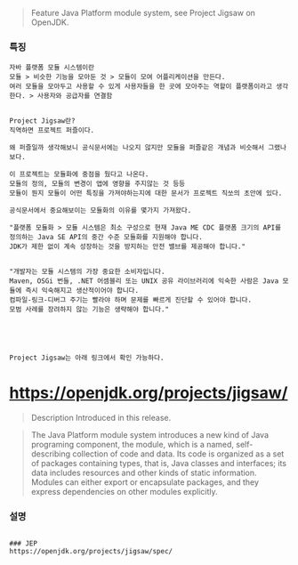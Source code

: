 > Feature
> Java Platform module system, see Project Jigsaw on OpenJDK.
### 특징
```
자바 플랫폼 모듈 시스템이란
모듈 > 비슷한 기능을 모아둔 것 > 모듈이 모여 어플리케이션을 만든다.
여러 모듈을 모아두고 사용할 수 있게 사용자들을 한 곳에 모아주는 역할이 플랫폼이라고 생각한다. > 사용자와 공급자를 연결함


Project Jigsaw란?
직역하면 프로젝트 퍼즐이다.

왜 퍼즐일까 생각해보니 공식문서에는 나오지 않지만 모듈을 퍼즐같은 개념과 비슷해서 그랬나보다.

이 프로젝트는 모듈화에 중점을 뒀다고 나온다.
모듈의 정의, 모듈의 변경이 앱에 영향을 주지않는 것 등등
모듈이 뭔지 모듈이 어떤 특징을 가져야하는지에 대한 문서가 프로젝트 직쏘의 초안에 있다.

공식문서에서 중요해보이는 모듈화의 이유를 몇가지 가져왔다.

"플랫폼 모듈화 > 모듈 시스템은 최소 구성으로 현재 Java ME CDC 플랫폼 크기의 API를 정의하는 Java SE API의 중간 수준 모듈화를 지원해야 합니다.
JDK가 제한 없이 계속 성장하는 것을 방지하는 안전 밸브를 제공해야 합니다."


"개발자는 모듈 시스템의 가장 중요한 소비자입니다.
Maven, OSGi 번들, .NET 어셈블리 또는 UNIX 공유 라이브러리에 익숙한 사람은 Java 모듈에 즉시 익숙해지고 생산적이어야 합니다.
컴파일-링크-디버그 주기는 빨라야 하며 문제를 빠르게 진단할 수 있어야 합니다.
모범 사례를 장려하지 않는 기능은 생략해야 합니다."



  

Project Jigsaw는 아래 링크에서 확인 가능하다.
```
https://openjdk.org/projects/jigsaw/
=======================


> Description
> Introduced in this release.

> The Java Platform module system introduces a new kind of Java programing component, the module, which is a named, self-describing collection of code and data.
> Its code is organized as a set of packages containing types, that is, Java classes and interfaces; its data includes resources and other kinds of static information.
> Modules can either export or encapsulate packages, and they express dependencies on other modules explicitly.
### 설명
```

```

```
### JEP
https://openjdk.org/projects/jigsaw/spec/
